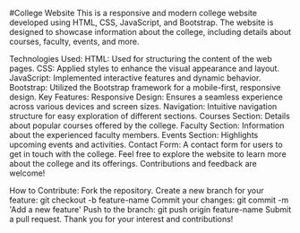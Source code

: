 #College Website
This is a responsive and modern college website developed using HTML, CSS, JavaScript, and Bootstrap. The website is designed to showcase information about the college, including details about courses, faculty, events, and more.

Technologies Used:
HTML: Used for structuring the content of the web pages.
CSS: Applied styles to enhance the visual appearance and layout.
JavaScript: Implemented interactive features and dynamic behavior.
Bootstrap: Utilized the Bootstrap framework for a mobile-first, responsive design.
Key Features:
Responsive Design: Ensures a seamless experience across various devices and screen sizes.
Navigation: Intuitive navigation structure for easy exploration of different sections.
Courses Section: Details about popular courses offered by the college.
Faculty Section: Information about the experienced faculty members.
Events Section: Highlights upcoming events and activities.
Contact Form: A contact form for users to get in touch with the college.
Feel free to explore the website to learn more about the college and its offerings. Contributions and feedback are welcome!

How to Contribute:
Fork the repository.
Create a new branch for your feature: git checkout -b feature-name
Commit your changes: git commit -m 'Add a new feature'
Push to the branch: git push origin feature-name
Submit a pull request.
Thank you for your interest and contributions!
